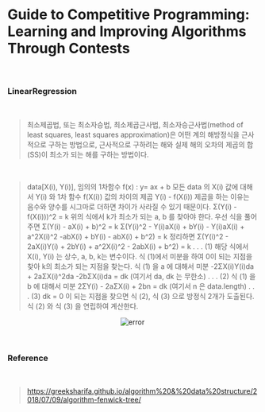 # Guide to Competitive Programming: Learning and Improving Algorithms Through Contests

<br>

### LinearRegression

<br>

> 최소제곱법, 또는 최소자승법, 최소제곱근사법, 최소자승근사법(method of least squares, least squares approximation)은 어떤 계의 해방정식을 근사적으로 구하는 방법으로, 근사적으로 구하려는 해와 실제 해의 오차의 제곱의 합(SS)이 최소가 되는 해를 구하는 방법이다.

<br>

> data[X(i), Y(i)], 임의의 1차함수 f(x) : y= ax + b
> 모든 data 의 X(i) 값에 대해서 Y(i) 와 1차 함수 f(X(i)) 값의 차이의 제곱
> Y(i) - f(X(i))
> 제곱을 하는 이유는 음수와 양수를 시그마로 더하면 차이가 사라질 수 있기 때문이다.
> Σ(Y(i) - f(X(i)))^2 = k
> 위의 식에서 k가 최소가 되는 a, b 를 찾아야 한다.
> 우선 식을 풀어주면
> Σ(Y(i) - aX(i) + b)^2 = k
> Σ(Y(i)^2 - Y(i)aX(i) + bY(i) - Y(i)aX(i) + a^2X(i)^2 -abX(i) + bY(i) - abX(i) + b^2) = k
> 정리하면
> Σ(Y(i)^2 - 2aX(i)Y(i) + 2bY(i) + a^2X(i)^2 - 2abX(i) + b^2) = k . . . (1)
> 해당 식에서 X(i), Y(i) 는 상수, a, b, k는 변수이다.
> 식 (1)에서 미분을 하여 0이 되는 지점을 찾아 k의 최소가 되는 지점을 찾는다.
> 식 (1) 을 a 에 대해서 미분
> -2ΣX(i)Y(i)da + 2aΣX(i)^2da -2bΣX(i)da = dk (여기서 da, dk 는 무한소) . . . (2)
> 식 (1) 을 b 에 대해서 미분
> 2ΣY(i) - 2aΣX(i) + 2bn = dk (여기서 n 은 data.length) . . . (3)
> dk = 0 이 되는 지점을 찾으면 식 (2), 식 (3) 으로 방정식 2개가 도출된다.
> 식 (2) 와 식 (3) 을 연립하여 계산한다.

<p align="center"><img src="./img/result.png" alt="error"></p>

<br>

### Reference

<br>

> https://greeksharifa.github.io/algorithm%20&%20data%20structure/2018/07/09/algorithm-fenwick-tree/

<br>
